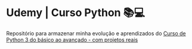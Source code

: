 # Udemy | Curso Python  📚💻

Repositório para armazenar minha evolução e aprendizados do [Curso de Python 3 do básico ao avançado - com projetos reais](https://www.udemy.com/course/python-3-do-zero-ao-avancado/?couponCode=LEADERSALE24A)
